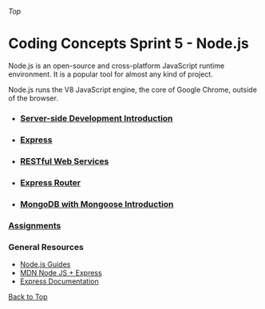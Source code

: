 ###### Top
# Coding Concepts Sprint 5 - Node.js
Node.js is an open-source and cross-platform JavaScript runtime environment. It is a popular tool for almost any kind of project.

Node.js runs the V8 JavaScript engine, the core of Google Chrome, outside of the browser. 

* ### [Server-side Development Introduction](node_intro.md)
* ### [Express](express.md)
* ### [RESTful Web Services](restful_web.md)
* ### [Express Router](express_router.md)
* ### [MongoDB with Mongoose Introduction](mongo_mongoose_intro.md)

### [Assignments](assignment.md)

### General Resources 
- [Node.js Guides](https://nodejs.org/en/docs/guides/)
- [MDN Node JS + Express]()
- [Express Documentation]()

[Back to Top](#Top)
